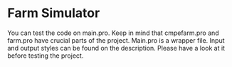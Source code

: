 # Farm Simulator
You can test the code on main.pro. Keep in mind that cmpefarm.pro and farm.pro have crucial parts of the project. Main.pro is a wrapper file.
Input and output styles can be found on the description. Please have a look at it before testing the project.
